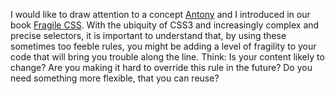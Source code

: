 

I would like to draw attention to a concept [Antony](http://zeroedandnoughted.com/) and I introduced in our
book [Fragile CSS](http://procssforhightrafficwebsites.com/). With the ubiquity of CSS3 and increasingly
complex and precise selectors, it is important to understand that, by using these sometimes too feeble rules,
you might be adding a level of fragility to your code that will bring you trouble along the line. Think: Is
your content likely to change? Are you making it hard to override this rule in the future? Do you need
something more flexible, that you can reuse?